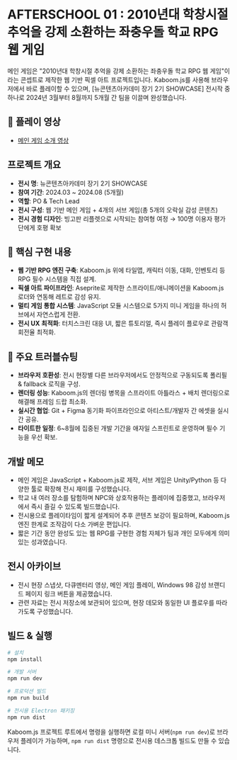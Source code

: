 # AFTERSCHOOL 01 : 2010년대 학창시절 추억을 강제 소환하는 좌충우돌 학교 RPG 웹 게임

메인 게임은 "2010년대 학창시절 추억을 강제 소환하는 좌충우돌 학교 RPG 웹 게임"이라는 콘셉트로 제작한 웹 기반 픽셀 아트 프로젝트입니다. Kaboom.js를 사용해 브라우저에서 바로 플레이할 수 있으며, [뉴콘텐츠아카데미 장기 2기 SHOWCASE] 전시작 중 하나로 2024년 3월부터 8월까지 5개월 간 팀을 이끌며 완성했습니다.

## 🎥 플레이 영상
- [메인 게임 소개 영상](https://www.youtube.com/watch?v=-bm8olg3tuk)

## 프로젝트 개요
- **전시 명**: 뉴콘텐츠아카데미 장기 2기 SHOWCASE
- **참여 기간**: 2024.03 ~ 2024.08 (5개월)
- **역할**: PO & Tech Lead
- **전시 구성**: 웹 기반 메인 게임 + 4개의 서브 게임(총 5개의 오락실 감성 콘텐츠)
- **전시 경험 디자인**: 빙고판 리플렛으로 시작되는 참여형 여정 → 100명 이용자 평가단에게 호평 확보

## 🔧 핵심 구현 내용
- **웹 기반 RPG 엔진 구축**: Kaboom.js 위에 타일맵, 캐릭터 이동, 대화, 인벤토리 등 RPG 필수 시스템을 직접 설계.
- **픽셀 아트 파이프라인**: Aseprite로 제작한 스프라이트/애니메이션을 Kaboom.js 로더와 연동해 레트로 감성 유지.
- **멀티 게임 통합 시스템**: JavaScript 모듈 시스템으로 5가지 미니 게임을 하나의 허브에서 자연스럽게 전환.
- **전시 UX 최적화**: 터치스크린 대응 UI, 짧은 튜토리얼, 즉시 플레이 플로우로 관람객 회전율 최적화.

## 🚧 주요 트러블슈팅
- **브라우저 호환성**: 전시 현장별 다른 브라우저에서도 안정적으로 구동되도록 폴리필 & fallback 로직을 구성.
- **렌더링 성능**: Kaboom.js의 렌더링 병목을 스프라이트 아틀라스 + 배치 렌더링으로 해결해 프레임 드랍 최소화.
- **실시간 협업**: Git + Figma 동기화 파이프라인으로 아티스트/개발자 간 에셋을 실시간 공유.
- **타이트한 일정**: 6~8월에 집중된 개발 기간을 애자일 스프린트로 운영하며 필수 기능을 우선 확보.

## 개발 메모
- 메인 게임은 JavaScript + Kaboom.js로 제작, 서브 게임은 Unity/Python 등 다양한 툴로 확장해 전시 재미를 구성했습니다.
- 학교 내 여러 장소를 탐험하며 NPC와 상호작용하는 플레이에 집중했고, 브라우저에서 즉시 즐길 수 있도록 빌드했습니다.
- 전시용으로 플레이타임이 짧게 설계되어 추후 콘텐츠 보강이 필요하며, Kaboom.js 엔진 한계로 조작감이 다소 가벼운 편입니다.
- 짧은 기간 동안 완성도 있는 웹 RPG를 구현한 경험 자체가 팀과 개인 모두에게 의미 있는 성과였습니다.

## 전시 아카이브
- 전시 현장 스냅샷, 다큐멘터리 영상, 메인 게임 플레이, Windows 98 감성 브랜디드 페이지 링크 버튼을 제공했습니다.
- 관련 자료는 전시 저장소에 보관되어 있으며, 현장 데모와 동일한 UI 플로우를 따라가도록 구성했습니다.

## 빌드 & 실행
```bash
# 설치
npm install

# 개발 서버
npm run dev

# 프로덕션 빌드
npm run build

# 전시용 Electron 패키징
npm run dist
```

Kaboom.js 프로젝트 루트에서 명령을 실행하면 로컬 미니 서버(`npm run dev`)로 브라우저 플레이가 가능하며, `npm run dist` 명령으로 전시용 데스크톱 빌드도 만들 수 있습니다.

